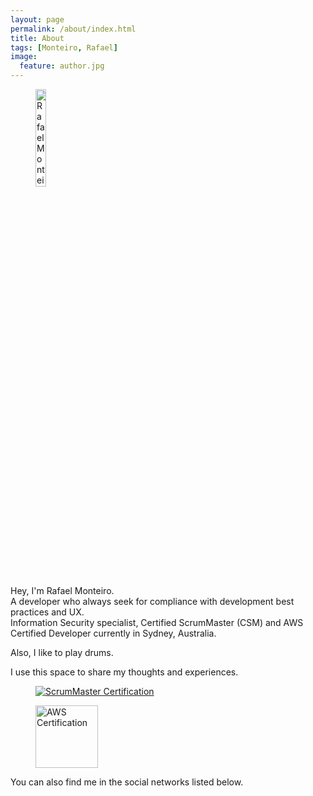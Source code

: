 ```yaml
---
layout: page
permalink: /about/index.html
title: About
tags: [Monteiro, Rafael]
image:
  feature: author.jpg
---
```

<figure>
  <img src="{{ site.url }}/images/author.jpg" alt="Rafael Monteiro" width="20%">
</figure>  

Hey, I'm Rafael Monteiro.  
A developer who always seek for compliance with development best practices and UX.  
Information Security specialist, Certified ScrumMaster (CSM) and AWS Certified Developer currently in Sydney, Australia.  

Also, I like to play drums.

I use this space to share my thoughts and experiences.  

<figure>
<a href="https://www.scrumalliance.org/community/profile/rmonteiro14" target="_blank" rel="noreferrer">
  <img src="{{ site.url }}/images/csm-logo.png" title="Certified ScrumMaster®" alt="ScrumMaster Certification">
</a>
</figure>  
<figure>
<a href="https://www.certmetrics.com/amazon/public/badge.aspx?i=2&t=c&d=2017-11-28&ci=AWS00358839" target="_blank" rel="noreferrer">
  <img width="100" 
    src="{{ site.url }}/images/aws-developer.png" 
    title="AWS Certified Developer - Associate" 
    alt="AWS Certification">
</a>
</figure>  

You can also find me in the social networks listed below.
